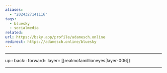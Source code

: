 ```yaml
---
aliases:
  - "2024327141116"
tags:
  - bluesky
  - socialmedia
related: 
url: https://bsky.app/profile/adamesch.online
redirect: https://adamesch.online/bluesky
---
```




***

up:: 
back:: 
forward:: 
layer:: [[realmofamillioneyes|layer-006]]

***
